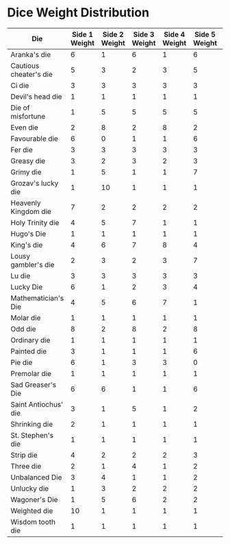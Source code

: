 # Dice Weight Distribution

| Die | Side 1 Weight | Side 2 Weight | Side 3 Weight | Side 4 Weight | Side 5 Weight | Side 6 Weight | Total Weight |
|-----|---------------|---------------|---------------|---------------|---------------|---------------|--------------|
| Aranka's die | 6 | 1 | 6 | 1 | 6 | 1 | 21 |
| Cautious cheater's die | 5 | 3 | 2 | 3 | 5 | 3 | 21 |
| Ci die | 3 | 3 | 3 | 3 | 3 | 6 | 21 |
| Devil's head die | 1 | 1 | 1 | 1 | 1 | 1 | 6 |
| Die of misfortune | 1 | 5 | 5 | 5 | 5 | 1 | 22 |
| Even die | 2 | 8 | 2 | 8 | 2 | 8 | 30 |
| Favourable die | 6 | 0 | 1 | 1 | 6 | 4 | 18 |
| Fer die | 3 | 3 | 3 | 3 | 3 | 5 | 21 |
| Greasy die | 3 | 2 | 3 | 2 | 3 | 4 | 17 |
| Grimy die | 1 | 5 | 1 | 1 | 7 | 1 | 16 |
| Grozav's lucky die | 1 | 10 | 1 | 1 | 1 | 1 | 15 |
| Heavenly Kingdom die | 7 | 2 | 2 | 2 | 2 | 4 | 19 |
| Holy Trinity die | 4 | 5 | 7 | 1 | 1 | 1 | 19 |
| Hugo's Die | 1 | 1 | 1 | 1 | 1 | 1 | 6 |
| King's die | 4 | 6 | 7 | 8 | 4 | 3 | 32 |
| Lousy gambler's die | 2 | 3 | 2 | 3 | 7 | 3 | 20 |
| Lu die | 3 | 3 | 3 | 3 | 3 | 6 | 21 |
| Lucky Die | 6 | 1 | 2 | 3 | 4 | 6 | 22 |
| Mathematician's Die | 4 | 5 | 6 | 7 | 1 | 1 | 24 |
| Molar die | 1 | 1 | 1 | 1 | 1 | 1 | 6 |
| Odd die | 8 | 2 | 8 | 2 | 8 | 2 | 30 |
| Ordinary die | 1 | 1 | 1 | 1 | 1 | 1 | 6 |
| Painted die | 3 | 1 | 1 | 1 | 6 | 3 | 15 |
| Pie die | 6 | 1 | 3 | 3 | 0 | 0 | 13 |
| Premolar die | 1 | 1 | 1 | 1 | 1 | 1 | 6 |
| Sad Greaser's Die | 6 | 6 | 1 | 1 | 6 | 3 | 23 |
| Saint Antiochus' die | 3 | 1 | 5 | 1 | 2 | 3 | 15 |
| Shrinking die | 2 | 1 | 1 | 1 | 1 | 3 | 9 |
| St. Stephen's die | 1 | 1 | 1 | 1 | 1 | 1 | 6 |
| Strip die | 4 | 2 | 2 | 2 | 3 | 3 | 16 |
| Three die | 2 | 1 | 4 | 1 | 2 | 1 | 11 |
| Unbalanced Die | 3 | 4 | 1 | 1 | 2 | 1 | 12 |
| Unlucky die | 1 | 3 | 2 | 2 | 2 | 1 | 11 |
| Wagoner's Die | 1 | 5 | 6 | 2 | 2 | 2 | 18 |
| Weighted die | 10 | 1 | 1 | 1 | 1 | 1 | 15 |
| Wisdom tooth die | 1 | 1 | 1 | 1 | 1 | 1 | 6 |
